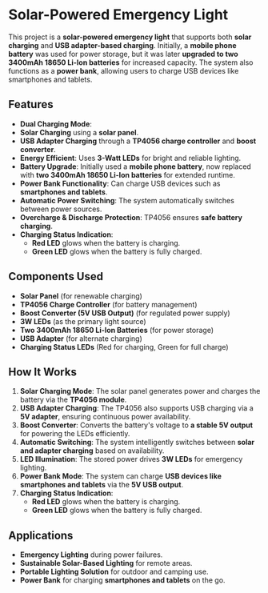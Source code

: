 # Solar-Powered Emergency Light  

This project is a **solar-powered emergency light** that supports both **solar charging** and **USB adapter-based charging**. Initially, a **mobile phone battery** was used for power storage, but it was later **upgraded to two 3400mAh 18650 Li-Ion batteries** for increased capacity. The system also functions as a **power bank**, allowing users to charge USB devices like smartphones and tablets.  

## Features  
- **Dual Charging Mode**:  
- **Solar Charging** using a **solar panel**.  
- **USB Adapter Charging** through a **TP4056 charge controller** and **boost converter**.  
- **Energy Efficient**: Uses **3-Watt LEDs** for bright and reliable lighting.  
- **Battery Upgrade**: Initially used a **mobile phone battery**, now replaced with **two 3400mAh 18650 Li-Ion batteries** for extended runtime.  
- **Power Bank Functionality**: Can charge USB devices such as **smartphones and tablets**.  
- **Automatic Power Switching**: The system automatically switches between power sources.  
- **Overcharge & Discharge Protection**: TP4056 ensures **safe battery charging**.  
- **Charging Status Indication**:  
  - **Red LED** glows when the battery is charging.  
  - **Green LED** glows when the battery is fully charged.  

## Components Used  
- **Solar Panel** (for renewable charging)  
- **TP4056 Charge Controller** (for battery management)  
- **Boost Converter (5V USB Output)** (for regulated power supply)  
- **3W LEDs** (as the primary light source)  
- **Two 3400mAh 18650 Li-Ion Batteries** (for power storage)  
- **USB Adapter** (for alternate charging)  
- **Charging Status LEDs** (Red for charging, Green for full charge)  

## How It Works  
1. **Solar Charging Mode**: The solar panel generates power and charges the battery via the **TP4056 module**.  
2. **USB Adapter Charging**: The TP4056 also supports USB charging via a **5V adapter**, ensuring continuous power availability.  
3. **Boost Converter**: Converts the battery's voltage to **a stable 5V output** for powering the LEDs efficiently.  
4. **Automatic Switching**: The system intelligently switches between **solar and adapter charging** based on availability.  
5. **LED Illumination**: The stored power drives **3W LEDs** for emergency lighting.  
6. **Power Bank Mode**: The system can charge **USB devices like smartphones and tablets** via the **5V USB output**.  
7. **Charging Status Indication**:  
   - **Red LED** glows when the battery is charging.  
   - **Green LED** glows when the battery is fully charged.  

## Applications  
- **Emergency Lighting** during power failures.  
- **Sustainable Solar-Based Lighting** for remote areas.  
- **Portable Lighting Solution** for outdoor and camping use.  
- **Power Bank** for charging **smartphones and tablets** on the go.
